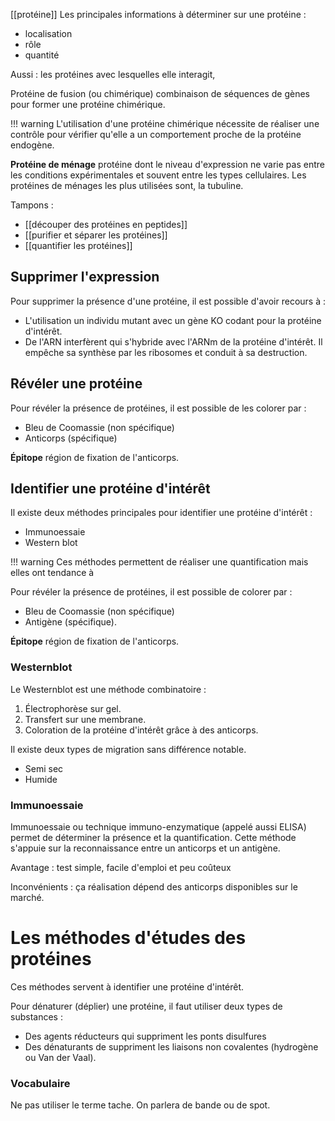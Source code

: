 [[protéine]]
Les principales informations à déterminer sur une protéine :

* localisation
* rôle
* quantité

Aussi : les protéines avec lesquelles elle interagit,

Protéine de fusion (ou chimérique) combinaison de séquences de gènes pour former une protéine chimérique.

!!! warning
    L'utilisation d'une protéine chimérique nécessite de réaliser une contrôle pour vérifier qu'elle a un comportement proche de la protéine endogène.

__Protéine de ménage__ protéine dont le niveau d'expression ne varie pas entre les conditions expérimentales et souvent entre les types cellulaires. Les protéines de ménages les plus utilisées sont, la tubuline.

Tampons :

* [[découper des protéines en peptides]]
* [[purifier et séparer les protéines]]
* [[quantifier les protéines]]
## Supprimer l'expression

Pour supprimer la présence d'une protéine, il est possible d'avoir
recours à :

* L'utilisation un individu mutant avec un gène KO codant pour la protéine d'intérêt.
* De l'ARN interfèrent qui s'hybride avec l'ARNm de la protéine d'intérêt. Il empêche sa synthèse par les ribosomes et conduit à sa destruction.
## Révéler une protéine

Pour révéler la présence de protéines, il est possible de les colorer
par :

* Bleu de Coomassie (non spécifique)
* Anticorps (spécifique)

__Épitope__ région de fixation de l'anticorps.
## Identifier une protéine d'intérêt

Il existe deux méthodes principales pour identifier une protéine d'intérêt :

* Immunoessaie
* Western blot

!!! warning
    Ces méthodes permettent de réaliser une quantification mais elles ont tendance à

Pour révéler la présence de protéines, il est possible de colorer par :

* Bleu de Coomassie (non spécifique)
* Antigène (spécifique).

__Épitope__ région de fixation de l'anticorps.
### Westernblot

Le Westernblot est une méthode combinatoire :

1. Électrophorèse sur gel.
2. Transfert sur une membrane.
3. Coloration de la protéine d'intérêt grâce à des anticorps.

Il existe deux types de migration sans différence notable.

* Semi sec
* Humide
### Immunoessaie

Immunoessaie ou technique immuno-enzymatique (appelé aussi ELISA) permet de déterminer la présence et la quantification. Cette méthode s'appuie sur la reconnaissance entre un anticorps et un antigène.

Avantage : test simple, facile d\'emploi et peu coûteux

Inconvénients : ça réalisation dépend des anticorps disponibles sur le marché.
# Les méthodes d'études des protéines

Ces méthodes servent à identifier une protéine d'intérêt.

Pour dénaturer (déplier) une protéine, il faut utiliser deux types de substances :

* Des agents réducteurs qui suppriment les ponts disulfures
* Des dénaturants de suppriment les liaisons non covalentes (hydrogène ou Van der Vaal).

### Vocabulaire

Ne pas utiliser le terme tache. On parlera de bande ou de spot.



